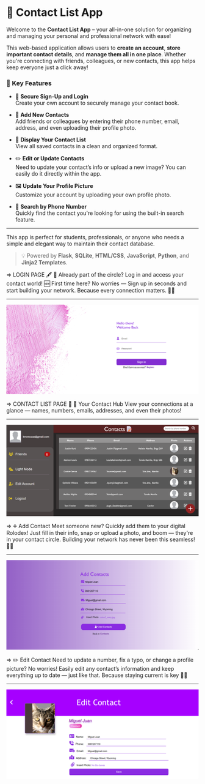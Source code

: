 # 📇 Contact List App

Welcome to the **Contact List App** – your all-in-one solution for organizing and managing your personal and professional network with ease!

This web-based application allows users to **create an account**, **store important contact details**, and **manage them all in one place**. Whether you're connecting with friends, colleagues, or new contacts, this app helps keep everyone just a click away!

### 🌟 Key Features

- 🔐 **Secure Sign-Up and Login**  
  Create your own account to securely manage your contact book.

- 👥 **Add New Contacts**  
  Add friends or colleagues by entering their phone number, email, address, and even uploading their profile photo.

- 🧾 **Display Your Contact List**  
  View all saved contacts in a clean and organized format.

- ✏️ **Edit or Update Contacts**  
  Need to update your contact’s info or upload a new image? You can easily do it directly within the app.

- 🖼️ **Update Your Profile Picture**  
  Customize your account by uploading your own profile photo.

- 🔎 **Search by Phone Number**  
  Quickly find the contact you're looking for using the built-in search feature.

---

This app is perfect for students, professionals, or anyone who needs a simple and elegant way to maintain their contact database.

> 💡 Powered by **Flask**, **SQLite**, **HTML/CSS**, **JavaScript**, **Python**, and **Jinja2 Templates**.

=> LOGIN PAGE 🖋️
  🔐 Already part of the circle? Log in and access your contact world!
  🆕 First time here? No worries — Sign up in seconds and start building your network.
  Because every connection matters. 📇✨
  
---

![Alt text](contact-book/screenshot/login.png)

=> CONTACT LIST PAGE 📒
  📇 Your Contact Hub
  View your connections at a glance — names, numbers, emails, addresses, and even their photos!
  
---

![Alt text](contact-book/screenshot/contactList.png)

=> ➕ Add Contact
  Meet someone new? Quickly add them to your digital Rolodex!
  Just fill in their info, snap or upload a photo, and boom — they're in your contact circle.
  Building your network has never been this seamless! 💼📸
  
---

![Alt text](contact-book/screenshot/Add.png)

=> ✏️ Edit Contact
  Need to update a number, fix a typo, or change a profile picture? No worries!
  Easily edit any contact’s information and keep everything up to date — just like that.
  Because staying current is key 🔁📱
  
---

![Alt text](contact-book/screenshot/Edit.png)

  
